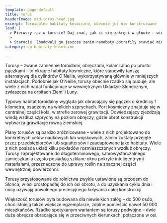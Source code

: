 ```yaml
---
template: page-default
title: Torus
headerImage: mid-torus-head.jpg
excerpt: Toroidalne habitaty kosmiczne, obecnie już nie konstruowane
lead: |
  > Pierwszy raz w torusie? Daj znać, jak ci się zakręci w głowie – większości się kręci. Niby wygląda jak pączek z oknami, ale jak staniesz przy wewnętrznej ścianie i spojrzysz wzdłuż obręczy… to jakbyś patrzył w krzywe niebo, które cię otacza.
  >
  > Starocie. Zbudowali go jeszcze zanim nanoboty potrafiły stawiać miasta. Grawitacja działa tylko na obręczy, port jest w osi, a jeśli jedziesz windą z 0 g na pełne 1 g, to czujesz każdy centymetr. Ale rośliny rosną, panele się świecą, a komercyjna strefa żyje jak przed Upadkiem.
category: ep-habitaty-kosmiczne

---
```

Torusy – zwane zamiennie toroidami, obręczami, kołami albo po prostu pączkami – to okrągłe habitaty kosmiczne, które stanowiły tańszą alternatywę dla cylindrów O’Neilla, wykorzystywaną głównie w mniejszych instalacjach. Podobnie jak O’Neille, torusy obecnie rzadko się buduje, ale wiele z nich nadal funkcjonuje w wewnętrznym Układzie Słonecznym, zwłaszcza na orbitach Ziemi i Luny.

Typowy habitat toroidalny wygląda jak obracający się pączek o średnicy 1 kilometra, osadzony na wielkich szprychach. Port kosmiczny znajduje się w centralnej części koła, w strefie zerowej grawitacji. Odwiedzający zjeżdżają windą wzdłuż szprychy na poziom obręczy, gdzie obrót konstrukcji wytwarza grawitację równą ziemskiej.

Plany torusów są bardzo zróżnicowane – wiele z nich projektowano do konkretnych celów naukowych lub wojskowych, zanim zostały przejęte przez przedsiębiorców lub squattersów i zaadaptowane jako habitaty. Wiele z nich posiada układ kilku pokładów rozmieszczonych wzdłuż obręczy. Torusy zaprojektowane do długoterminowego, samowystarczalnego zamieszkania często posiadają szklane okna pokryte inteligentnymi materiałami, przeznaczone do uprawy roślin na znacznej części wewnętrznej powierzchni.

Torusy przystosowane do rolnictwa zwykle ustawione są przodem do Słońca, w osi prostopadłej do ich osi obrotu, a do uzyskania cyklu dnia i nocy używają powolnego precesyjnego kołysania całej konstrukcji.

Większość torusów była budowana dla niewielkich załóg – do 500 osób, choć istnieją także większe egzemplarze, zdolne pomieścić nawet 50 000 mieszkańców. Rzadko spotykanym wariantem są torusy podwójne – dwie duże obręcze obracające się w przeciwnych kierunkach, połączone w osi.

